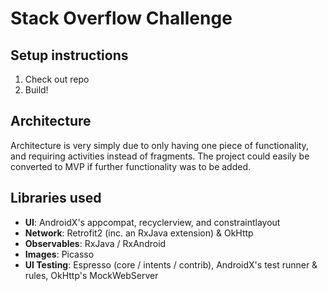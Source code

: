 # Stack Overflow Challenge

## Setup instructions
1. Check out repo
2. Build!

## Architecture
Architecture is very simply due to only having one piece of functionality, and requiring activities instead of fragments. The project could easily be converted to MVP if further functionality was to be added.

## Libraries used
* **UI**: AndroidX's appcompat, recyclerview, and constraintlayout
* **Network**: Retrofit2 (inc. an RxJava extension) & OkHttp
* **Observables**: RxJava / RxAndroid
* **Images**: Picasso
* **UI Testing**: Espresso (core / intents / contrib), AndroidX's test runner & rules, OkHttp's MockWebServer